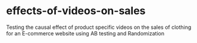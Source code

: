 # effects-of-videos-on-sales

Testing the causal effect of product specific videos on the sales of clothing for an E-commerce website using AB testing and Randomization
